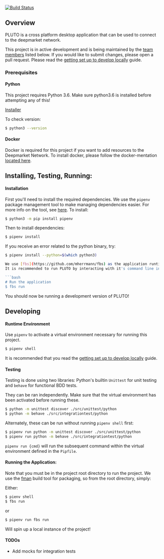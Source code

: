 [![Build Status](https://travis-ci.org/deepmarket/PLUTO.svg?branch=develop)](https://travis-ci.org/deepmarket/PLUTO)

## Overview

PLUTO is a cross platform desktop application that can be used to connect to the deepmarket network.

This project is in active development and is being maintained by the [team members](#team-members) listed below.
If you would like to submit changes, please open a pull request. Please read the [getting set up to develop locally](https://github.com/deepmarket/PLUTO/wiki/Setting-up-deepmarket's-api-backend-for-local-development) guide.


### Prerequisites 

#### Python

This project requires Python 3.6. Make sure python3.6 is installed before attempting any of this!

[Installer](https://www.python.org/downloads/release/python-366/)

To check version:

```bash
$ python3 --version
```

#### Docker

Docker is required for this project if you want to add resources to the Deepmarket Network.  To install docker, please follow the docker-mentation [located here](https://docs.docker.com/v17.09/engine/installation/).

## Installing, Testing, Running:

#### Installation

First you'll need to install the required dependencies.  We use the `pipenv` package management tool to make managing dependencies easier.  For more info on the tool, see [here](https://docs.pipenv.org/en/latest/basics/).  To install:
```bash
$ python3 -m pip install pipenv
```

Then to install dependencies:

```bash
$ pipenv install
```

If you receive an error related to the python binary, try:

```bash
$ pipenv install --python=$(which python3)

We use [fbs](https://github.com/mherrmann/fbs) as the application runtime.
It is recommended to run PLUTO by interacting with it's command line interface:

```bash
# Run the application
$ fbs run

```
You should now be running a development version of PLUTO!

## Developing

#### Runtime Environment

Use `pipenv` to activate a virtual environment necessary for running this project.  

```bash
$ pipenv shell
```

It is recommended that you read the [getting set up to develop locally](https://github.com/deepmarket/PLUTO/wiki/Setting-up-deepmarket's-api-backend-for-local-development) guide.


#### Testing

Testing is done using two libraries: Python's builtin `Unittest` for unit testing and `behave` for functional BDD tests.

They can be ran independently.  Make sure that the virtual environment has been activated before running these.

```bash
$ python -m unittest discover ./src/unittest/python
$ python -m behave ./src/integrationtest/python
```

Alternately, these can be run without running `pipenv shell` first:
```bash
$ pipenv run python -m unittest discover ./src/unittest/python
$ pipenv run python -m behave ./src/integrationtest/python
```

`pipenv run {cmd}`  will run the subsequent command within the virtual environment defined in the `Pipfile`.

#### Running the Application:

Note that you must be in the project root directory to run the project.  We use the [fman](https://build-system.fman.io/manual/) build tool for packaging, so from the root directory, simply: 

Either:
```bash
$ pienv shell
$ fbs run
```

or
```bash
$ pipenv run fbs run
```
Will spin up a local instance of the project!


#### TODOs
- Add mocks for integration tests
